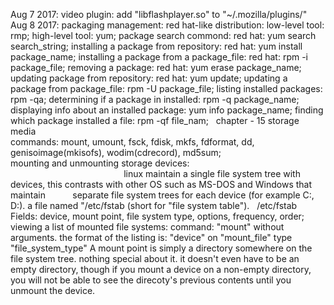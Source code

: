Aug 7 2017: video plugin: add "libflashplayer.so" to "~/.mozilla/plugins/" 
Aug 8 2017: packaging management: red hat-like   distribution: low-level tool: rmp; high-level tool: yum;                                               package search commond: red hat: yum search search_string;                                                                               installing a package from repository: red hat: yum install package_name;                                                                 installing a package from a package_file: red hat: rpm -i package_file;                                                                   removing a package: red hat: yum erase package_name;                                                                                     updating package from repository: red hat: yum update;   updating a package from package_file: rpm -U package_file;                       listing installed packages: rpm -qa;                                                                                                     determining if a package in installed:  rpm -q package_name;                                                                             displaying info about an installed package: yum info package_name;                                                                       finding which package installed a file: rpm -qf file_nam;
    chapter - 15 storage media                                                                                                                   commands: mount, umount, fsck, fdisk, mkfs, fdformat, dd, genisoimage(mkisofs), wodim(cdrecord), md5sum;                                 mounting and unmounting storage devices:                                                                                                     linux maintain a single file system tree with devices, this contrasts with other OS such as MS-DOS and Windows that maintain           separate file system trees for each device (for example C:\, D:\). a file named "/etc/fstab (short for "file system table").               /etc/fstab Fields: device, mount point, file system type, options, frequency, order;                                                     viewing a list of mounted file systems:                                                                                                      command: "mount" without arguments. the format of the listing is: "device" on "mount_file" type "file_system_type"                     A mount point is simply a directory somewhere on the file system tree. nothing special about it. it doesn't even have to be             an empty directory, though if you mount a device on a non-empty directory, you will not be able to see the direcoty's previous           contents until you unmount the device.                                                      
  
